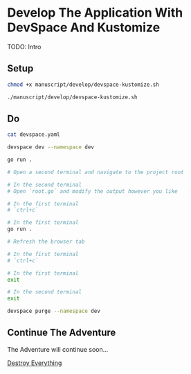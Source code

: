 # Develop The Application With DevSpace And Kustomize

TODO: Intro

## Setup

```bash
chmod +x manuscript/develop/devspace-kustomize.sh

./manuscript/develop/devspace-kustomize.sh
```

## Do

```bash
cat devspace.yaml

devspace dev --namespace dev

go run .

# Open a second terminal and navigate to the project root

# In the second terminal
# Open `root.go` and modify the output however you like

# In the first terminal
# `ctrl+c`

# In the first terminal
go run .

# Refresh the browser tab

# In the first terminal
# `ctrl+c`

# In the first terminal
exit

# In the second terminal
exit

devspace purge --namespace dev
```

## Continue The Adventure

The Adventure will continue soon...

[Destroy Everything](../destroy-dev.md)
